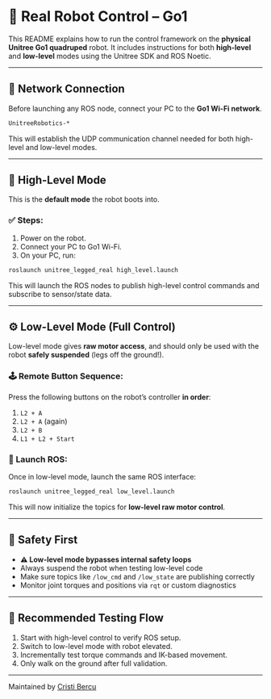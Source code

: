 # 🤖 Real Robot Control – Go1

This README explains how to run the control framework on the **physical Unitree Go1 quadruped** robot. It includes instructions for both **high-level** and **low-level** modes using the Unitree SDK and ROS Noetic.

---

## 📡 Network Connection

Before launching any ROS node, connect your PC to the **Go1 Wi-Fi network**.

```bash
UnitreeRobotics-*
```

This will establish the UDP communication channel needed for both high-level and low-level modes.

---

## 🔧 High-Level Mode

This is the **default mode** the robot boots into.

### ✅ Steps:

1. Power on the robot.
2. Connect your PC to Go1 Wi-Fi.
3. On your PC, run:

```bash
roslaunch unitree_legged_real high_level.launch
```

This will launch the ROS nodes to publish high-level control commands and subscribe to sensor/state data.

---

## ⚙️ Low-Level Mode (Full Control)

Low-level mode gives **raw motor access**, and should only be used with the robot **safely suspended** (legs off the ground!).

### 🕹 Remote Button Sequence:

Press the following buttons on the robot’s controller **in order**:

1. `L2 + A`  
2. `L2 + A` (again)  
3. `L2 + B`  
4. `L1 + L2 + Start`


### 🧠 Launch ROS:

Once in low-level mode, launch the same ROS interface:

```bash
roslaunch unitree_legged_real low_level.launch
```

This will now initialize the topics for **low-level raw motor control**.

---

## 🚨 Safety First

- **⚠️ Low-level mode bypasses internal safety loops**
- Always suspend the robot when testing low-level code
- Make sure topics like `/low_cmd` and `/low_state` are publishing correctly
- Monitor joint torques and positions via `rqt` or custom diagnostics

---

## 🧪 Recommended Testing Flow

1. Start with high-level control to verify ROS setup.
2. Switch to low-level mode with robot elevated.
3. Incrementally test torque commands and IK-based movement.
4. Only walk on the ground after full validation.

---


Maintained by [Cristi Bercu](https://github.com/BercuCristiDaniel)
